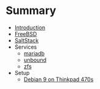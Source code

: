# Summary

* [Introduction](README.md)
* [FreeBSD](/freebsd/README.md)
* [SaltStack](salt.md)
* Services
   * [mariadb](/services/mariadb.md)
   * [unbound](/services/unbound.md)
   * [zfs](/services/zfs.md)
* Setup
   * [Debian 9 on Thinkpad 470s](/setup/deb9t470s.md)



